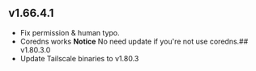 ## v1.66.4.1
- Fix permission & human typo.
- Coredns works
**Notice**
No need update if you're not use coredns.## v1.80.3.0
- Update Tailscale binaries to v1.80.3
